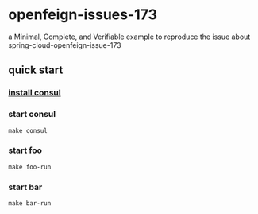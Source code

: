 # openfeign-issues-173

a Minimal, Complete, and Verifiable example to reproduce the issue about spring-cloud-openfeign-issue-173

## quick start

### [install consul](https://learn.hashicorp.com/consul/getting-started/install.html)
  
### start consul
  ```make consul```
### start foo
  ```make foo-run```
### start bar
  ```make bar-run```
 



